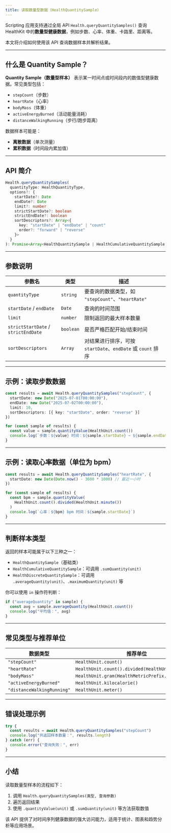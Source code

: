 ```yaml
---
title: 读取数量型数据（HealthQuantitySample）
---
```

Scripting 应用支持通过全局 API `Health.queryQuantitySamples()` 查询 HealthKit 中的**数量型健康数据**，例如步数、心率、体重、卡路里、距离等。

本文将介绍如何使用该 API 查询数据样本并解析结果。

---

## 什么是 Quantity Sample？

**Quantity Sample（数量型样本）** 表示某一时间点或时间段内的数值型健康数据。常见类型包括：

* `stepCount`（步数）
* `heartRate`（心率）
* `bodyMass`（体重）
* `activeEnergyBurned`（活动能量消耗）
* `distanceWalkingRunning`（步行/跑步距离）

数据样本可能是：

* **离散数据**（单次测量）
* **累积数据**（时间段内累加值）

---

## API 简介

```ts
Health.queryQuantitySamples(
  quantityType: HealthQuantityType,
  options?: {
    startDate?: Date
    endDate?: Date
    limit?: number
    strictStartDate?: boolean
    strictEndDate?: boolean
    sortDescriptors?: Array<{
      key: "startDate" | "endDate" | "count"
      order?: "forward" | "reverse"
    }>
  }
): Promise<Array<HealthQuantitySample | HealthCumulativeQuantitySample | HealthDiscreteQuantitySample>>
```

---

## 参数说明

| 参数名                                 | 类型        | 描述                                            |
| ----------------------------------- | --------- | --------------------------------------------- |
| `quantityType`                      | `string`  | 要查询的数据类型，如 `"stepCount"`、`"heartRate"`        |
| `startDate` / `endDate`             | `Date`    | 查询的时间范围                                       |
| `limit`                             | `number`  | 限制返回的最大样本数量                                   |
| `strictStartDate` / `strictEndDate` | `boolean` | 是否严格匹配开始/结束时间                                 |
| `sortDescriptors`                   | `Array`   | 对结果进行排序，可按 `startDate`、`endDate` 或 `count` 排序 |

---

## 示例：读取步数数据

```ts
const results = await Health.queryQuantitySamples("stepCount", {
  startDate: new Date("2025-07-01T00:00:00"),
  endDate: new Date("2025-07-02T00:00:00"),
  limit: 10,
  sortDescriptors: [{ key: "startDate", order: "reverse" }]
})

for (const sample of results) {
  const value = sample.quantityValue(HealthUnit.count())
  console.log(`步数：${value} 时间：${sample.startDate} ~ ${sample.endDate}`)
}
```

---

## 示例：读取心率数据（单位为 bpm）

```ts
const results = await Health.queryQuantitySamples("heartRate", {
  startDate: new Date(Date.now() - 3600 * 1000) // 最近一小时
})

for (const sample of results) {
  const bpm = sample.quantityValue(
    HealthUnit.count().divided(HealthUnit.minute())
  )
  console.log(`心率：${bpm} bpm 时间：${sample.startDate}`)
}
```

---

## 判断样本类型

返回的样本可能属于以下三种之一：

* `HealthQuantitySample`（基础类）
* `HealthCumulativeQuantitySample`：可调用 `.sumQuantity(unit)`
* `HealthDiscreteQuantitySample`：可调用 `.averageQuantity(unit)`、`.maximumQuantity(unit)` 等

你可以使用 `in` 操作符判断：

```ts
if ("averageQuantity" in sample) {
  const avg = sample.averageQuantity(HealthUnit.count())
  console.log("平均值：", avg)
}
```

---

## 常见类型与推荐单位

| 数据类型                       | 推荐单位                                              |
| -------------------------- | ------------------------------------------------- |
| `"stepCount"`              | `HealthUnit.count()`                              |
| `"heartRate"`              | `HealthUnit.count().divided(HealthUnit.minute())` |
| `"bodyMass"`               | `HealthUnit.gram(HealthMetricPrefix.kilo)`                           |
| `"activeEnergyBurned"`     | `HealthUnit.kilocalorie()`                        |
| `"distanceWalkingRunning"` | `HealthUnit.meter()`                              |

---

## 错误处理示例

```ts
try {
  const results = await Health.queryQuantitySamples("stepCount")
  console.log("共返回样本数量：", results.length)
} catch (err) {
  console.error("查询失败：", err)
}
```

---

## 小结

读取数量型样本的流程如下：

1. 调用 `Health.queryQuantitySamples(类型, 查询参数)`
2. 遍历返回结果
3. 使用 `.quantityValue(unit)` 或 `.sumQuantity(unit)` 等方法获取数值

该 API 提供了对时间序列健康数据的强大访问能力，适用于统计、图表和趋势分析等应用场景。
